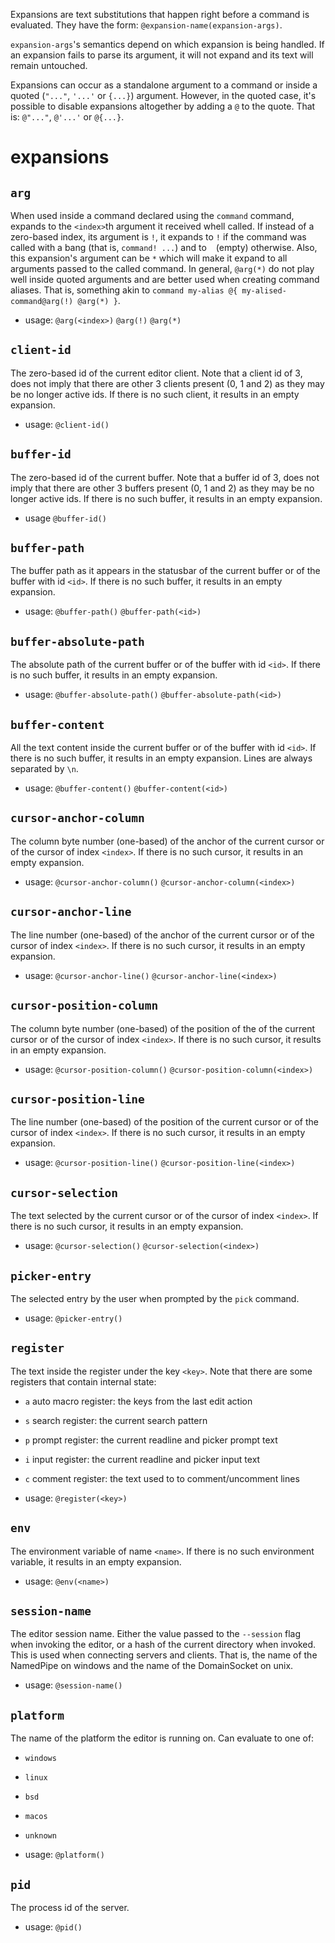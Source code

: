 Expansions are text substitutions that happen right before a command is evaluated.
They have the form: `@expansion-name(expansion-args)`.

`expansion-args`'s semantics depend on which expansion is being handled.
If an expansion fails to parse its argument, it will not expand and its text will remain untouched.

Expansions can occur as a standalone argument to a command or inside a quoted (`"..."`, `'...'` or `{...}`) argument.
However, in the quoted case, it's possible to disable expansions altogether by adding a `@` to the quote.
That is: `@"..."`, `@'...'` or `@{...}`.

# expansions

## `arg`
When used inside a command declared using the `command` command, expands to the `<index>`th argument it received whell called.
If instead of a zero-based index, its argument is `!`, it expands to `!` if the command was called with a bang
(that is, `command! ...`) and to ` ` (empty) otherwise.
Also, this expansion's argument can be `*` which will make it expand to all arguments passed to the called command.
In general, `@arg(*)` do not play well inside quoted arguments and are better used when creating command aliases.
That is, something akin to `command my-alias @{ my-alised-command@arg(!) @arg(*) }`.
- usage: `@arg(<index>)` `@arg(!)` `@arg(*)`

## `client-id`
The zero-based id of the current editor client.
Note that a client id of 3, does not imply that there are other 3 clients present (0, 1 and 2)
as they may be no longer active ids.
If there is no such client, it results in an empty expansion.
- usage: `@client-id()`

## `buffer-id`
The zero-based id of the current buffer.
Note that a buffer id of 3, does not imply that there are other 3 buffers present (0, 1 and 2)
as they may be no longer active ids.
If there is no such buffer, it results in an empty expansion.
- usage `@buffer-id()`

## `buffer-path`
The buffer path as it appears in the statusbar of the current buffer or of the buffer with id `<id>`.
If there is no such buffer, it results in an empty expansion.
- usage: `@buffer-path()` `@buffer-path(<id>)`

## `buffer-absolute-path`
The absolute path of the current buffer or of the buffer with id `<id>`.
If there is no such buffer, it results in an empty expansion.
- usage: `@buffer-absolute-path()` `@buffer-absolute-path(<id>)`

## `buffer-content`
All the text content inside the current buffer or of the buffer with id `<id>`.
If there is no such buffer, it results in an empty expansion.
Lines are always separated by `\n`.
- usage: `@buffer-content()` `@buffer-content(<id>)`

## `cursor-anchor-column`
The column byte number (one-based) of the anchor of the current cursor or of the cursor of index `<index>`.
If there is no such cursor, it results in an empty expansion.
- usage: `@cursor-anchor-column()` `@cursor-anchor-column(<index>)`

## `cursor-anchor-line`
The line number (one-based) of the anchor of the current cursor or of the cursor of index `<index>`.
If there is no such cursor, it results in an empty expansion.
- usage: `@cursor-anchor-line()` `@cursor-anchor-line(<index>)`

## `cursor-position-column`
The column byte number (one-based) of the position of the of the current cursor or of the cursor of index `<index>`.
If there is no such cursor, it results in an empty expansion.
- usage: `@cursor-position-column()` `@cursor-position-column(<index>)`

## `cursor-position-line`
The line number (one-based) of the position of the current cursor or of the cursor of index `<index>`.
If there is no such cursor, it results in an empty expansion.
- usage: `@cursor-position-line()` `@cursor-position-line(<index>)`

## `cursor-selection`
The text selected by the current cursor or of the cursor of index `<index>`.
If there is no such cursor, it results in an empty expansion.
- usage: `@cursor-selection()` `@cursor-selection(<index>)`

## `picker-entry`
The selected entry by the user when prompted by the `pick` command.
- usage: `@picker-entry()`

## `register`
The text inside the register under the key `<key>`.
Note that there are some registers that contain internal state:
- `a` auto macro register: the keys from the last edit action
- `s` search register: the current search pattern
- `p` prompt register: the current readline and picker prompt text
- `i` input register: the current readline and picker input text
- `c` comment register: the text used to to comment/uncomment lines

- usage: `@register(<key>)`

## `env`
The environment variable of name `<name>`.
If there is no such environment variable, it results in an empty expansion.
- usage: `@env(<name>)`

## `session-name`
The editor session name.
Either the value passed to the `--session` flag when invoking the editor, or a hash of the current directory when invoked.
This is used when connecting servers and clients.
That is, the name of the NamedPipe on windows and the name of the DomainSocket on unix.
- usage: `@session-name()`

## `platform`
The name of the platform the editor is running on.
Can evaluate to one of:
- `windows`
- `linux`
- `bsd`
- `macos`
- `unknown`

- usage: `@platform()`

## `pid`
The process id of the server.
- usage: `@pid()`

